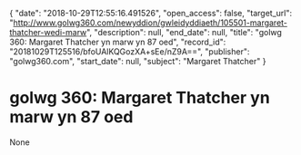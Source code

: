 {
  "date": "2018-10-29T12:55:16.491526", 
  "open_access": false, 
  "target_url": "http://www.golwg360.com/newyddion/gwleidyddiaeth/105501-margaret-thatcher-wedi-marw", 
  "description": null, 
  "end_date": null, 
  "title": "golwg 360: Margaret Thatcher yn marw yn 87 oed", 
  "record_id": "20181029T125516/bfoUAlKQGozXA+sEe/nZ9A==", 
  "publisher": "golwg360.com", 
  "start_date": null, 
  "subject": "Margaret Thatcher"
}

# golwg 360: Margaret Thatcher yn marw yn 87 oed

None